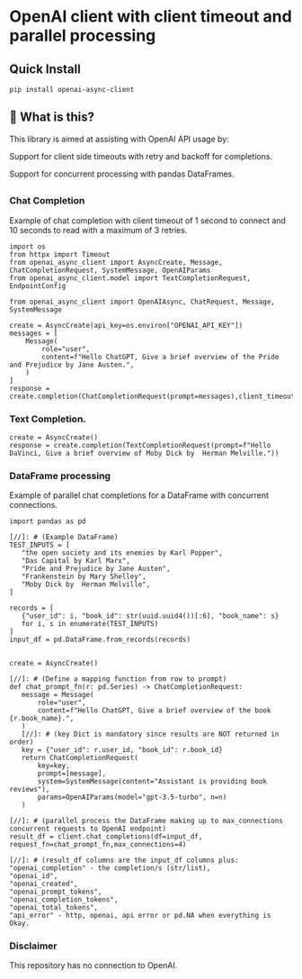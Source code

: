 # OpenAI client with client timeout and parallel processing

## Quick Install

`pip install openai-async-client`

## 🤔 What is this?

This library is aimed at assisting with OpenAI API usage by:

Support for client side timeouts with retry and backoff for completions.

Support for concurrent processing with pandas DataFrames.

##

### Chat Completion
Example of chat completion with client timeout of 1 second to connect and 10 seconds to read with a maximum of 3
retries.

````
import os
from httpx import Timeout
from openai_async_client import AsyncCreate, Message, ChatCompletionRequest, SystemMessage, OpenAIParams
from openai_async_client.model import TextCompletionRequest, EndpointConfig

from openai_async_client import OpenAIAsync, ChatRequest, Message, SystemMessage

create = AsyncCreate(api_key=os.environ["OPENAI_API_KEY"])
messages = [
    Message(
        role="user",
        content=f"Hello ChatGPT, Give a brief overview of the Pride and Prejudice by Jane Austen.",
    )
]
response = create.completion(ChatCompletionRequest(prompt=messages),client_timeout=Timeout(1.0,read=10.0),retries=3)

````


### Text Completion.

````
create = AsyncCreate()
response = create.completion(TextCompletionRequest(prompt=f"Hello DaVinci, Give a brief overview of Moby Dick by  Herman Melville."))
````

### DataFrame processing
Example of parallel chat completions for a DataFrame  with concurrent connections.

 ````
import pandas as pd

[//]: # (Example DataFrame)
TEST_INPUTS = [
    "the open society and its enemies by Karl Popper",
    "Das Capital by Karl Marx",
    "Pride and Prejudice by Jane Austen",
    "Frankenstein by Mary Shelley",
    "Moby Dick by  Herman Melville",
]

records = [
    {"user_id": i, "book_id": str(uuid.uuid4())[:6], "book_name": s}
    for i, s in enumerate(TEST_INPUTS)
]
input_df = pd.DataFrame.from_records(records)


create = AsyncCreate()

[//]: # (Define a mapping function from row to prompt)
def chat_prompt_fn(r: pd.Series) -> ChatCompletionRequest:
    message = Message(
        role="user",
        content=f"Hello ChatGPT, Give a brief overview of the book {r.book_name}.",
    )
    [//]: # (key Dict is mandatory since results are NOT returned in order)
    key = {"user_id": r.user_id, "book_id": r.book_id}
    return ChatCompletionRequest(
        key=key,
        prompt=[message],
        system=SystemMessage(content="Assistant is providing book reviews"),
        params=OpenAIParams(model="gpt-3.5-turbo", n=n)
    )

[//]: # (parallel process the DataFrame making up to max_connections concurrent requests to OpenAI endpoint)
result_df = client.chat_completions(df=input_df, request_fn=chat_prompt_fn,max_connections=4)

[//]: # (result_df columns are the input_df columns plus:
 "openai_completion" - the completion/s (str/list),
 "openai_id",
 "openai_created",
 "openai_prompt_tokens",
 "openai_completion_tokens",
 "openai_total_tokens",
 "api_error" - http, openai, api error or pd.NA when everything is Okay.

````


### Disclaimer
This repository has no connection to OpenAI.
